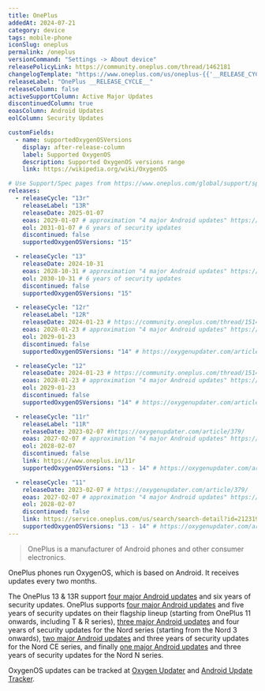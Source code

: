 ```yaml
---
title: OnePlus
addedAt: 2024-07-21
category: device
tags: mobile-phone
iconSlug: oneplus
permalink: /oneplus
versionCommand: "Settings -> About device"
releasePolicyLink: https://community.oneplus.com/thread/1462181
changelogTemplate: "https://www.oneplus.com/us/oneplus-{{'__RELEASE_CYCLE__'|downcase}}"
releaseLabel: "OnePlus __RELEASE_CYCLE__"
releaseColumn: false
activeSupportColumn: Active Major Updates
discontinuedColumn: true
eoasColumn: Android Updates
eolColumn: Security Updates

customFields:
  - name: supportedOxygenOSVersions
    display: after-release-column
    label: Supported OxygenOS
    description: Supported OxygenOS versions range
    link: https://wikipedia.org/wiki/OxygenOS

# Use Support/Spec pages from https://www.oneplus.com/global/support/spec pages for older phones
releases:
  - releaseCycle: "13r"
    releaseLabel: "13R"
    releaseDate: 2025-01-07
    eoas: 2029-01-07 # approximation "4 major Android updates" https://community.oneplus.com/thread/1809805181760569353
    eol: 2031-01-07 # 6 years of security updates
    discontinued: false
    supportedOxygenOSVersions: "15"

  - releaseCycle: "13"
    releaseDate: 2024-10-31
    eoas: 2028-10-31 # approximation "4 major Android updates" https://community.oneplus.com/thread/1809805181760569353
    eol: 2030-10-31 # 6 years of security updates
    discontinued: false
    supportedOxygenOSVersions: "15"

  - releaseCycle: "12r"
    releaseLabel: "12R"
    releaseDate: 2024-01-23 # https://community.oneplus.com/thread/1514801169317232648
    eoas: 2028-01-23 # approximation "4 major Android updates" https://community.oneplus.com/thread/1211291251581124608
    eol: 2029-01-23
    discontinued: false
    supportedOxygenOSVersions: "14" # https://oxygenupdater.com/article/401/

  - releaseCycle: "12"
    releaseDate: 2024-01-23 # https://community.oneplus.com/thread/1514801169317232648
    eoas: 2028-01-23 # approximation "4 major Android updates" https://community.oneplus.com/thread/1211291251581124608
    eol: 2029-01-23
    discontinued: false
    supportedOxygenOSVersions: "14" # https://oxygenupdater.com/article/396/

  - releaseCycle: "11r"
    releaseLabel: "11R"
    releaseDate: 2023-02-07 #https://oxygenupdater.com/article/379/
    eoas: 2027-02-07 # approximation "4 major Android updates" https://community.oneplus.com/thread/1211291251581124608
    eol: 2028-02-07
    discontinued: false
    link: https://www.oneplus.in/11r
    supportedOxygenOSVersions: "13 - 14" # https://oxygenupdater.com/article/431/ https://community.oneplus.com/thread/1480591576202739713

  - releaseCycle: "11"
    releaseDate: 2023-02-07 # https://oxygenupdater.com/article/379/
    eoas: 2027-02-07 # approximation "4 major Android updates" https://community.oneplus.com/thread/1211291251581124608
    eol: 2028-02-07
    discontinued: false
    link: https://service.oneplus.com/us/search/search-detail?id=2123192&articleIndex=2
    supportedOxygenOSVersions: "13 - 14" # https://oxygenupdater.com/article/426/ https://community.oneplus.com/thread/1465453057260126214
---
```


> OnePlus is a manufacturer of Android phones and other consumer electronics.

OnePlus phones run OxygenOS, which is based on Android.
It receives updates every two months.

The OnePlus 13 & 13R support [four major Android updates](https://community.oneplus.com/thread/1809805181760569353) and six years of security updates.
OnePlus supports [four major Android updates](https://community.oneplus.com/thread/1211291251581124608) and five years of security updates on their flagship lineup
(starting from OnePlus 11 onwards, including T & R series),
[three major Android updates](https://community.oneplus.com/thread/1356800969827942405) and four years of security updates for the Nord series
(starting from the Nord 3 onwards),
[two major Android updates](https://community.oneplus.com/thread/1462181) and three years of security updates for the Nord CE series,
and finally [one major Android updates](https://community.oneplus.com/thread/1462181) and three years of security updates for the Nord N series.

OxygenOS updates can be tracked at [Oxygen Updater](https://oxygenupdater.com/news/all/)
and [Android Update Tracker](https://www.androidupdatetracker.com/policy/oneplus).
